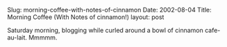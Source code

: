 Slug: morning-coffee-with-notes-of-cinnamon
Date: 2002-08-04
Title: Morning Coffee (With Notes of cinnamon!)
layout: post

Saturday morning, blogging while curled around a bowl of cinnamon cafe-au-lait. Mmmmm.
